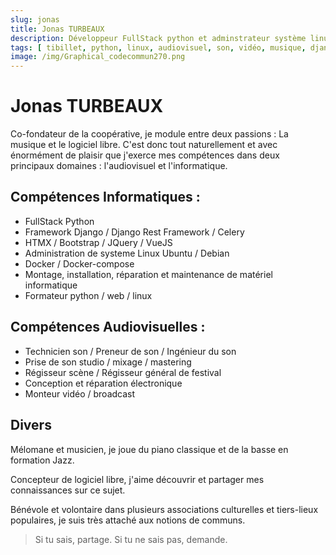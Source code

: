 ```yaml
---
slug: jonas
title: Jonas TURBEAUX
description: Développeur FullStack python et adminstrateur système linux polyvalent.
tags: [ tibillet, python, linux, audiovisuel, son, vidéo, musique, django, docker, docker-compose, htmx, ]
image: /img/Graphical_codecommun270.png
---
```


# Jonas TURBEAUX

Co-fondateur de la coopérative, je module entre deux passions : La musique et le logiciel libre.
C'est donc tout naturellement et avec énormément de plaisir que j'exerce mes compétences dans deux principaux
domaines : l'audiovisuel et l'informatique.

## Compétences Informatiques :

- FullStack Python
- Framework Django / Django Rest Framework / Celery
- HTMX / Bootstrap / JQuery / VueJS
- Administration de systeme Linux Ubuntu / Debian
- Docker / Docker-compose
- Montage, installation, réparation et maintenance de matériel informatique
- Formateur python / web / linux

## Compétences Audiovisuelles :

- Technicien son / Preneur de son / Ingénieur du son
- Prise de son studio / mixage / mastering
- Régisseur scène / Régisseur général de festival
- Conception et réparation électronique
- Monteur vidéo / broadcast

## Divers

Mélomane et musicien, je joue du piano classique et de la basse en formation Jazz.

Concepteur de logiciel libre, j'aime découvrir et partager mes connaissances sur ce sujet.

Bénévole et volontaire dans plusieurs associations culturelles et tiers-lieux populaires, je suis très attaché aux
notions de communs.

> Si tu sais, partage.
> Si tu ne sais pas, demande.
